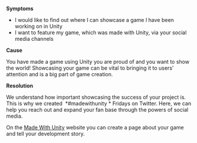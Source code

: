 
        

**Symptoms** 

*   I would like to find out where I can showcase a game I have been working on in Unity
*   I want to feature my game, which was made with Unity, via your social media channels

**Cause** 

You have made a game using Unity you are proud of and you want to show the world! Showcasing your game can be vital to bringing it to users' attention and is a big part of game creation.

**Resolution** 

We understand how important showcasing the success of your project is. This is why we created  *#madewithunity * Fridays on Twitter. Here, we can help you reach out and expand your fan base through the powers of social media.

On the [Made With Unity](http://madewith.unity.com/) website you can create a page about your game and tell your development story.

      